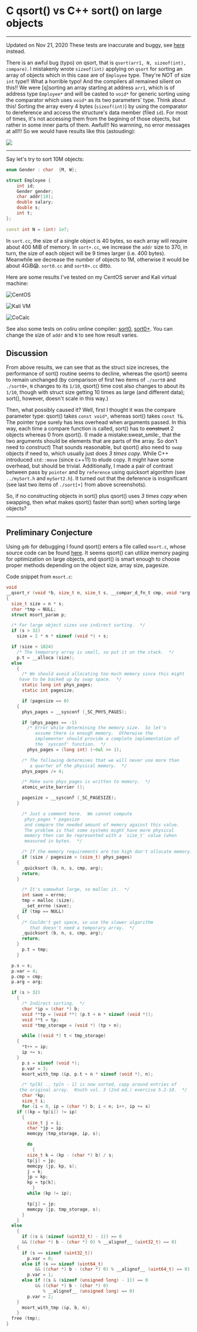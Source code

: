 # C qsort() vs C++ sort() on large objects

---

Updated on Nov 21, 2020
These tests are inaccurate and buggy, see [here](https://github.com/How-u-doing/DataStructures/tree/master/Sorting/test) instead.

There is an awful bug (typo) on qsort, that is `qsort(arr1, N, sizeof(int), compare)`.
I mistakenly wrote `sizeof(int)` applying on `qsort` for sorting an array of objects
 which in this case are of `Employee` type. They're NOT of size `int` type!! What a 
horrible typo! And the compilers all remained silient on this!! We were [q]sorting an
array starting at address `arr1`, which is of address type `Employee*` and will be
casted to `void*` for generic sorting using the comparator which uses `void*` as its
two parameters' type. Think about this! Sorting the array every 4 bytes (`sizeof(int)`)
by using the comparator to dereference and access the structure's data member
 (filed `id`). For most of times, it's not accessing them from the begining of those
objects, but rather in some inner parts of them. Awfull!! No warnning, no error messages
at all!!! So we would have results like this (astouding):

![](https://github.com/How-u-doing/DataStructures/raw/master/Sorting/test/results/VS2019/VS2019_qsort_on_sizeof(int)_always.png)

---

Say let's try to sort 10M objects:
```c++
enum Gender : char  {M, W};

struct Employee {
	int id;
	Gender gender;
	char addr[10];
	double salary;
	double s;
	int t;	
};
	
const int N = (int) 1e7;
```
In `sort.cc`, the size of a single object is 40 bytes, so each array will require about 400 MiB of memory. In `sort+.cc`, we increase the `addr` size to 370, in turn, the size of each object will be 9 times larger (i.e. 400 bytes). Meanwhile we decrease the number of objects to 1M, otherwise it would be about 4GiB:scream:. `sort0.cc` and `sort0+.cc` ditto. 

Here are some results I've tested on my CentOS server and Kali virtual machine:

![](img/CentOS.png "CentOS")

![](img/KaliVM.png "Kali VM")

![](img/CoCalc.png "CoCalc")

See also some tests on *coliru* online compiler: [sort0](https://coliru.stacked-crooked.com/a/af0ba8941deb64f4),
 [sort0+](https://coliru.stacked-crooked.com/a/62800e4bbcbbbe8d). You can change the size of `addr` and `N` to see
how result varies. 

## Discussion
From above results, we can see that as the struct size increses, the performance of sort() routine seems
to decline, whereas the qsort() seems to remain unchanged (by comparison of first two items of `./sort0` and
`./sort0+`, `N` changes to its `1/10`, qsort() time cost also changes to about its `1/10`, though with struct
 size getting 10 times as large (and different data); sort(), however, doesn't scale in this way.)

Then, what possibly caused it? Well, first I thought it was the compare parameter type: qsort() takes `const void*`,
 whereas sort() takes `const T&`. The pointer type surely has less overhead when arguments passed. In this way,
each time a compare function is called, sort() has to ~~construct~~ 2 objects whereas 0 from qsort(). (I made a 
mistake:sweat\_smile:, that the two arguments should be elements that are parts of the array. So don't need to *construct*)
 That sounds reasonable, but qsort() also need to `swap` objects if need to, which usually just does *3 times copy*. While C++
introduced `std::move` (since c++11) to elude copy. It might have some overhead, but should be trivial. Additionally, I made
a pair of contrast between pass by `pointer` and by `reference` using quicksort algorithm (see `../mySort.h` and `mySort2.h`).
It turned out that the deference is insignificant (see last two items of `./sort[+]` from above screenshots).

So, if no constructing objects in sort() plus qsort() uses *3 times copy* when swapping, then what makes qsort() faster than 
sort() when sorting large objects?

---

## Preliminary Conjecture
Using `gdb` for debugging I found qsort() enters a file called `msort.c`, whose source code can be found 
[here](https://github.com/lattera/glibc/blob/master/stdlib/msort.c). It seems qsort() can utilize 
memory paging for optimization on large objects, and qsort() is smart enough to choose proper methods
depending on the object size, array size, pagesize.  

Code snippet from `msort.c`:
```c
void
__qsort_r (void *b, size_t n, size_t s, __compar_d_fn_t cmp, void *arg)
{
  size_t size = n * s;
  char *tmp = NULL;
  struct msort_param p;

  /* For large object sizes use indirect sorting.  */
  if (s > 32)
    size = 2 * n * sizeof (void *) + s;

  if (size < 1024)
    /* The temporary array is small, so put it on the stack.  */
    p.t = __alloca (size);
  else
    {
      /* We should avoid allocating too much memory since this might
	 have to be backed up by swap space.  */
      static long int phys_pages;
      static int pagesize;

      if (pagesize == 0)
	{
	  phys_pages = __sysconf (_SC_PHYS_PAGES);

	  if (phys_pages == -1)
	    /* Error while determining the memory size.  So let's
	       assume there is enough memory.  Otherwise the
	       implementer should provide a complete implementation of
	       the `sysconf' function.  */
	    phys_pages = (long int) (~0ul >> 1);

	  /* The following determines that we will never use more than
	     a quarter of the physical memory.  */
	  phys_pages /= 4;

	  /* Make sure phys_pages is written to memory.  */
	  atomic_write_barrier ();

	  pagesize = __sysconf (_SC_PAGESIZE);
	}

      /* Just a comment here.  We cannot compute
	   phys_pages * pagesize
	   and compare the needed amount of memory against this value.
	   The problem is that some systems might have more physical
	   memory then can be represented with a `size_t' value (when
	   measured in bytes.  */

      /* If the memory requirements are too high don't allocate memory.  */
      if (size / pagesize > (size_t) phys_pages)
	{
	  _quicksort (b, n, s, cmp, arg);
	  return;
	}

      /* It's somewhat large, so malloc it.  */
      int save = errno;
      tmp = malloc (size);
      __set_errno (save);
      if (tmp == NULL)
	{
	  /* Couldn't get space, so use the slower algorithm
	     that doesn't need a temporary array.  */
	  _quicksort (b, n, s, cmp, arg);
	  return;
	}
      p.t = tmp;
    }

  p.s = s;
  p.var = 4;
  p.cmp = cmp;
  p.arg = arg;

  if (s > 32)
    {
      /* Indirect sorting.  */
      char *ip = (char *) b;
      void **tp = (void **) (p.t + n * sizeof (void *));
      void **t = tp;
      void *tmp_storage = (void *) (tp + n);

      while ((void *) t < tmp_storage)
	{
	  *t++ = ip;
	  ip += s;
	}
      p.s = sizeof (void *);
      p.var = 3;
      msort_with_tmp (&p, p.t + n * sizeof (void *), n);

      /* tp[0] .. tp[n - 1] is now sorted, copy around entries of
	 the original array.  Knuth vol. 3 (2nd ed.) exercise 5.2-10.  */
      char *kp;
      size_t i;
      for (i = 0, ip = (char *) b; i < n; i++, ip += s)
	if ((kp = tp[i]) != ip)
	  {
	    size_t j = i;
	    char *jp = ip;
	    memcpy (tmp_storage, ip, s);

	    do
	      {
		size_t k = (kp - (char *) b) / s;
		tp[j] = jp;
		memcpy (jp, kp, s);
		j = k;
		jp = kp;
		kp = tp[k];
	      }
	    while (kp != ip);

	    tp[j] = jp;
	    memcpy (jp, tmp_storage, s);
	  }
    }
  else
    {
      if ((s & (sizeof (uint32_t) - 1)) == 0
	  && ((char *) b - (char *) 0) % __alignof__ (uint32_t) == 0)
	{
	  if (s == sizeof (uint32_t))
	    p.var = 0;
	  else if (s == sizeof (uint64_t)
		   && ((char *) b - (char *) 0) % __alignof__ (uint64_t) == 0)
	    p.var = 1;
	  else if ((s & (sizeof (unsigned long) - 1)) == 0
		   && ((char *) b - (char *) 0)
		      % __alignof__ (unsigned long) == 0)
	    p.var = 2;
	}
      msort_with_tmp (&p, b, n);
    }
  free (tmp);
}
```
